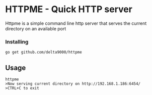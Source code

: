 # HTTPME - Quick HTTP server

Httpme is a simple command line http server that serves the current directory on an available port

### Installing

```
go get github.com/delta9000/httpme
```
## Usage

```
httpme
>Now serving current directory on http://192.168.1.186:6454/
>CTRL+C to exit
```
